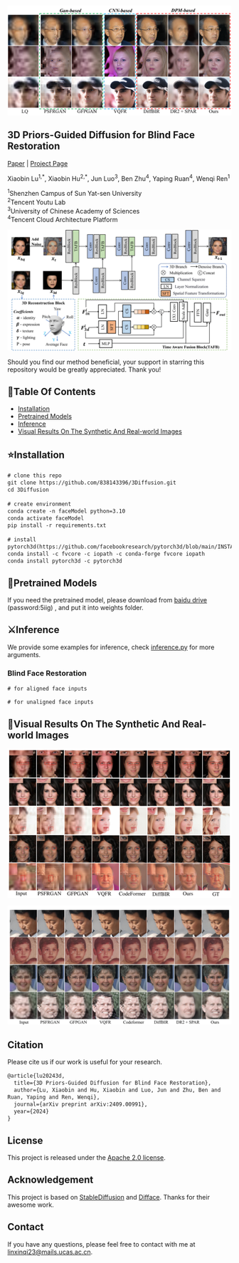 <p align="center">
    <img src="assets/pic3.png">
</p>

## 3D Priors-Guided Diffusion for Blind Face Restoration

[Paper](http://arxiv.org/abs/2409.00991) | [Project Page](https://838143396.github.io/3Diffusion.github.io/)


Xiaobin Lu<sup>1,\*</sup>, Xiaobin Hu<sup>2,\*</sup>, Jun Luo<sup>3</sup>, Ben Zhu<sup>4</sup>, Yaping Ruan<sup>4</sup>, Wenqi Ren<sup>1</sup>

<sup>1</sup>Shenzhen Campus of Sun Yat-sen University<br><sup>2</sup>Tencent Youtu Lab<br><sup>3</sup>University of Chinese Academy of Sciences<br><sup>4</sup>Tencent Cloud Architecture Platform<br>


<p align="center">
    <img src="assets/pic1.png">
</p>

Should you find our method beneficial, your support in starring this repository would be greatly appreciated. Thank you!

## :book:Table Of Contents

- [Installation](#installation)
- [Pretrained Models](#pretrained_models)
- [Inference](#inference)
- [Visual Results On The Synthetic And Real-world Images](#visual_results)

## <a name="installation"></a>:star:Installation
```shell
# clone this repo
git clone https://github.com/838143396/3Diffusion.git
cd 3Diffusion

# create environment
conda create -n faceModel python=3.10
conda activate faceModel
pip install -r requirements.txt

# install pytorch3d(https://github.com/facebookresearch/pytorch3d/blob/main/INSTALL.md)
conda install -c fvcore -c iopath -c conda-forge fvcore iopath
conda install pytorch3d -c pytorch3d

```

## <a name="pretrained_models"></a>:dna:Pretrained Models
If you need the pretrained model, please download from [baidu drive](https://pan.baidu.com/s/1kNfl7gkTcRrZWaLgFIcIDw) (password:5iig) , and put it into weights folder. 


## <a name="inference"></a>:crossed_swords:Inference
We provide some examples for inference, check [inference.py](inference.py) for more arguments.
### Blind Face Restoration
<a name="inference_fr"></a>

```shell
# for aligned face inputs

```

```shell
# for unaligned face inputs

```

## <a name="visual_results"></a>:eyes:Visual Results On The Synthetic And Real-world Images

<p align="center">
    <img src="assets/pic2.png">
</p>

<p align="center">
    <img src="assets/pic4.png">
</p>

## Citation

Please cite us if our work is useful for your research.

```
@article{lu20243d,
  title={3D Priors-Guided Diffusion for Blind Face Restoration},
  author={Lu, Xiaobin and Hu, Xiaobin and Luo, Jun and Zhu, Ben and Ruan, Yaping and Ren, Wenqi},
  journal={arXiv preprint arXiv:2409.00991},
  year={2024}
}
```

## License

This project is released under the [Apache 2.0 license](LICENSE).

## Acknowledgement

This project is based on [StableDiffusion](https://github.com/Stability-AI/StableDiffusion) and [Difface](https://github.com/zsyOAOA/DifFace). Thanks for their awesome work.

## Contact

If you have any questions, please feel free to contact with me at linxinqi23@mails.ucas.ac.cn.
